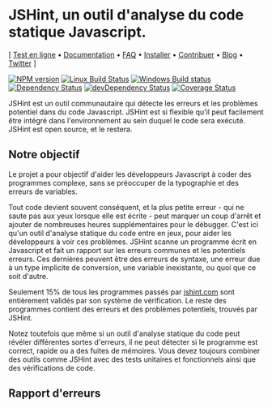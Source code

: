 # JSHint, un outil d'analyse du code statique Javascript.


\[ [Test en ligne](http://jshint.com/) •
[Documentation](http://jshint.com/docs/) • [FAQ](http://jshint.com/docs/faq) •
[Installer](http://jshint.com/install/) •
[Contribuer](http://jshint.com/contribute/) •
[Blog](http://jshint.com/blog/) • [Twitter](https://twitter.com/jshint/) \]

[![NPM version](https://img.shields.io/npm/v/jshint.svg?style=flat)](https://www.npmjs.com/package/jshint)
[![Linux Build Status](https://img.shields.io/travis/jshint/jshint/master.svg?style=flat&label=Linux%20build)](https://travis-ci.org/jshint/jshint)
[![Windows Build status](https://img.shields.io/appveyor/ci/jshint/jshint/master.svg?style=flat&label=Windows%20build)](https://ci.appveyor.com/project/jshint/jshint/branch/master)
[![Dependency Status](https://img.shields.io/david/jshint/jshint.svg?style=flat)](https://david-dm.org/jshint/jshint)
[![devDependency Status](https://img.shields.io/david/dev/jshint/jshint.svg?style=flat)](https://david-dm.org/jshint/jshint#info=devDependencies)
[![Coverage Status](https://img.shields.io/coveralls/jshint/jshint.svg?style=flat)](https://coveralls.io/r/jshint/jshint?branch=master)

JSHint est un outil communautaire qui détecte les erreurs et les problèmes potentiel dans du code Javascript.
JSHint est si flexible qu'il peut facilement être intégré dans l'environnement au sein duquel le code sera exécuté.
JSHint est open source, et le restera.

## Notre objectif 

Le projet a pour objectif d'aider les développeurs Javascript à coder des programmes complexe, sans se préoccuper de la typographie et des erreurs de variables.

Tout code devient souvent conséquent, et la plus petite erreur - qui ne saute pas aux yeux lorsque elle est écrite - peut marquer un coup d'arrêt et ajouter de nombreuses heures supplémentaires pour le débugger.
C'est ici qu'un outil d'analyse statique du code entre en jeux, pour aider les développeurs à voir ces problèmes.
JSHint scanne un programme écrit en Javascript et fait un rapport sur les erreurs communes et les potentiels erreurs. Ces dernières peuvent être des erreurs de syntaxe, une erreur due à un type implicite de conversion, une variable inexistante, ou quoi que ce soit d'autre.

Seulement 15% de tous les programmes passés par [jshint.com](http://jshint.com) sont entièrement validés par son système de vérification.
Le reste des programmes contient des erreurs et des problèmes potentiels, trouvés par JSHint.

Notez toutefois que même si un outil d'analyse statique du code peut révéler différentes sortes d'erreurs, il ne peut détecter si le programme est correct, rapide ou a des fuites de mémoires.
Vous devez toujours combiner des outils comme JSHint avec des tests unitaires et fonctionnels ainsi que des vérifications de code.

## Rapport d'erreurs
